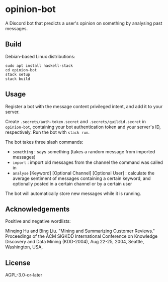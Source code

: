 opinion-bot
===========

A Discord bot that predicts a user's opinion on something by analysing past messages.

Build
-----
Debian-based Linux distributions:
```
sudo apt install haskell-stack
cd opinion-bot
stack setup
stack build
```

Usage
-----
Register a bot with the message content privileged intent, and add it to your server.

Create `.secrets/auth-token.secret` and `.secrets/guildid.secret` in `opinion-bot`, containing your bot authentication token and your server's ID, respectively. Run the bot with `stack run`.

The bot takes three slash commands:

- `something` : says something (takes a random message from imported messages)
- `import` : import old messages from the channel the command was called in
- `analyse` [Keyword] [Optional Channel] [Optional User] : calculate the average sentiment of messages containing a certain keyword, and optionally posted in a certain channel or by a certain user

The bot will automatically store new messages while it is running.

Acknowledgements
----------------

Positive and negative wordlists:

Minqing Hu and Bing Liu. "Mining and Summarizing Customer Reviews." Proceedings of the ACM SIGKDD International Conference on Knowledge Discovery and Data Mining (KDD-2004), Aug 22-25, 2004, Seattle, Washington, USA, 

License
-------
AGPL-3.0-or-later
